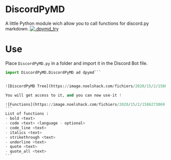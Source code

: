 # DiscordPyMD
A little Python module wich allow you to call functions for discord.py markdown.
[![.dpymd_try](https://i.gyazo.com/7386ef0aacb95191700e6cc80916bddf.gif)](https://gyazo.com/7386ef0aacb95191700e6cc80916bddf)

# Use

Place `DiscordPyMD.py` in a folder and import it in the Discord Bot file.

````py
import DiscordPyMD.DiscordPyMD ad dpymd```


![DiscordPyMD Tree](https://image.noelshack.com/fichiers/2020/15/2/1586272040-capture.png)

You will get access to it, and you can now use-it !

![Functions](https://image.noelshack.com/fichiers/2020/15/2/1586273069-capture.png)
```
List of functions :
- bold <text>
- code <text> <language - optional>
- code_line <text>
- italics <text>
- strikethrough <text>
- underline <text>
- quote <text>
- quote_all <text>
```
